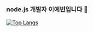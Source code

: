 ### node.js 개발자 이예빈입니다 🤩

[![Top Langs](https://github-readme-stats.vercel.app/api/top-langs/?username=2yev1n&layout=compact)](https://github.com/2yev1n/github-readme-stats)

